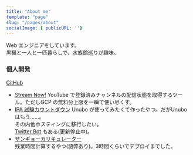```yaml
---
title: "About me"
template: "page"
slug: "/pages/about"
socialImage: { publicURL: ''}
---
```


Web エンジニアをしています。  
黒猫と一人と一匹暮らしで、水族館巡りが趣味。  

### 個人開発

[GitHub](https://github.com/tesstesstex?tab=repositories)

- [Stream Now!](https://github.com/tesstesstex/stream_now)
  YouTube で登録済みチャンネルの配信状態を取得するツール。ただしGCP の無料分上限を一瞬で使い尽くす。  
- [IPA 試験カウントダウン](https://ipa-countdown.unubo.app)
  Unubo が使ってみたくて作ったやつ。だがUnubo はもう……。  
  その内他ホスティングに移行したい。  
  [Twitter Bot](https://twitter.com/ipabot1) もある(更新停止中)。
- [ザンギョーカリキュレーター](https://zangyo-calculator.herokuapp.com/)  
  残業時間計算するやつ(語弊あり)。3時間くらいでデプロイまでした。
